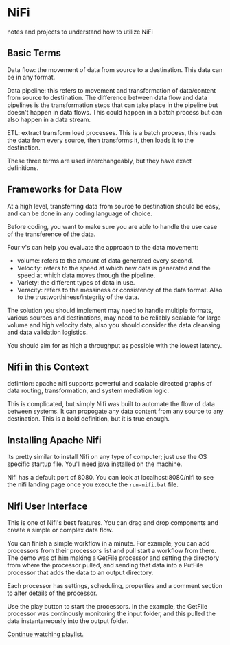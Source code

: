 # NiFi

notes and projects to understand how to utilize NiFi

## Basic Terms

Data flow: the movement of data from source to a destination. This data can be in any format.

Data pipeline: this refers to movement and transformation of data/content from source to destination. The difference between data flow and data pipelines is the transformation steps that can take place in the pipeline but doesn't happen in data flows. This could happen in a batch process but can also happen in a data stream.

ETL: extract transform load processes. This is a batch process, this reads the data from every source, then transforms it, then loads it to the destination.

These three terms are used interchangeably, but they have exact definitions.

## Frameworks for Data Flow

At a high level, transferring data from source to destination should be easy, and can be done in any coding language of choice.

Before coding, you want to make sure you are able to handle the use case of the transference of the data.

Four v's can help you evaluate the approach to the data movement:

- volume: refers to the amount of data generated every second.
- Velocity: refers to the speed at which new data is generated and the speed at which data moves through the pipeline.
- Variety: the different types of data in use.
- Veracity: refers to the messiness or consistency of the data format. Also to the trustworthiness/integrity of the data.

The solution you should implement may need to handle multiple formats, various sources and destinations, may need to be reliably scalable for large volume and high velocity data; also you should consider the data cleansing and data validation logistics.

You should aim for as high a throughput as possible with the lowest latency.

## Nifi in this Context

defintion: apache nifi supports powerful and scalable directed graphs of data routing, transformation, and system mediation logic.

This is complicated, but simply Nifi was built to automate the flow of data between systems. It can propogate any data content from any source to any destination. This is a bold definition, but it is true enough.

## Installing Apache Nifi

its pretty similar to install Nifi on any type of computer; just use the OS specific startup file. You'll need java installed on the machine.

Nifi has a default port of 8080. You can look at localhost:8080/nifi to see the nifi landing page once you execute the `run-nifi.bat` file.

## Nifi User Interface

This is one of Nifi's best features. You can drag and drop components and create a simple or complex data flow.

You can finish a simple workflow in a minute. For example, you can add processors from their processors list and pull start a workflow from there. The demo was of him making a GetFile processor and setting the directory from where the processor pulled, and sending that data into a PutFile processor that adds the data to an output directory.

Each processor has settings, scheduling, properties and a comment section to alter details of the processor.

Use the play button to start the processors. In the example, the GetFile processor was continously monitoring the input folder, and this pulled the data instantaneously into the output folder.

[Continue watching playlist.](https://www.youtube.com/watch?v=INNh49QLo3I&list=PL55symSEWBbMBSnNW_Aboh2TpYkNIFMgb&index=7)
